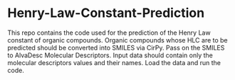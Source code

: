 # Henry-Law-Constant-Prediction
This repo contains the code used for the prediction of the Henry Law constant of organic compounds.
Organic compounds whose HLC are to be predicted should be converted into SMILES via CirPy.
Pass on the SMILES to AlvaDesc Molecular Descriptors.
Input data should contain only the molecular descriptors values and their names.
Load the data and run the code.
